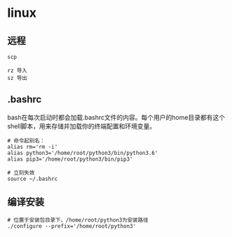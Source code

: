 # linux

## 远程
``` 
scp 

rz 导入
sz 导出
```

## .bashrc
bash在每次启动时都会加载.bashrc文件的内容。每个用户的home目录都有这个shell脚本，用来存储并加载你的终端配置和环境变量。
``` 
# 命令起别名：
alias rm='rm -i'
alias python3='/home/root/python3/bin/python3.6'
alias pip3='/home/root/python3/bin/pip3'

# 立刻失效
source ~/.bashrc
```

## 编译安装
``` 
# 位置于安装包目录下，/home/root/python3为安装路径
./configure --prefix='/home/root/python3'

```

